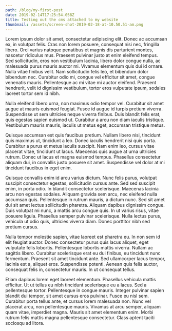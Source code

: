 ```yaml
---
path: /blog/my-first-post
date: 2019-02-14T17:25:54.058Z
title: Testing out the cms attached to my website
thumbnail: /assets/screen-shot-2019-02-18-at-10.50.51-am.png
---
```

Lorem ipsum dolor sit amet, consectetur adipiscing elit. Donec ac accumsan ex, in volutpat felis. Cras non lorem posuere, consequat nisi nec, fringilla libero. Orci varius natoque penatibus et magnis dis parturient montes, nascetur ridiculus mus. Praesent pulvinar justo at enim eleifend tempus. Sed sollicitudin, eros non vestibulum lacinia, libero dolor congue nulla, ac malesuada purus mauris auctor mi. Vivamus elementum quis dui id ornare. Nulla vitae finibus velit. Nam sollicitudin felis leo, et bibendum dolor bibendum nec. Curabitur odio mi, congue vel efficitur sit amet, congue venenatis mauris. Pellentesque ac mi vitae mi auctor eleifend. Praesent hendrerit, velit id dignissim vestibulum, tortor eros vulputate ipsum, sodales laoreet tortor sem id nibh.

Nulla eleifend libero urna, non maximus odio tempor vel. Curabitur sit amet augue at mauris euismod feugiat. Fusce id augue id turpis pretium viverra. Suspendisse ut sem ultricies neque viverra finibus. Duis blandit felis erat, quis egestas sapien euismod ut. Curabitur a arcu non diam iaculis tristique. Vestibulum mauris mauris, iaculis ut metus eget, accumsan tristique metus.

Quisque accumsan est quis faucibus pretium. Nullam libero nisi, tincidunt quis maximus ut, tincidunt a leo. Donec iaculis hendrerit nisi quis porta. Curabitur a purus et metus iaculis suscipit. Nam enim leo, cursus vitae placerat vitae, tincidunt ut lacus. Maecenas quis augue at urna ultricies rutrum. Donec ut lacus et magna euismod tempus. Phasellus consectetur aliquam dui, in convallis justo posuere sit amet. Suspendisse vel dolor at mi tincidunt faucibus in eget enim.

Quisque convallis enim id arcu varius dictum. Nunc felis purus, volutpat suscipit consectetur egestas, sollicitudin cursus ante. Sed sed suscipit enim, in porta odio. In blandit consectetur scelerisque. Maecenas lacinia arcu non egestas sodales. Aliquam gravida sem arcu, nec eleifend nulla accumsan quis. Pellentesque in rutrum mauris, a dictum nunc. Sed sit amet dui sit amet lectus sollicitudin pharetra. Aliquam dapibus dignissim congue. Duis volutpat mi nunc, a mattis arcu congue quis. In ut varius risus, vitae posuere ligula. Phasellus semper pulvinar scelerisque. Nulla lectus purus, vehicula ut odio quis, ultricies viverra diam. Donec porttitor nibh sed pretium cursus.

Nulla tempor molestie sapien, vitae laoreet est pharetra eu. In non sem id elit feugiat auctor. Donec consectetur purus quis lacus aliquet, eget vulputate felis lobortis. Pellentesque lobortis mattis viverra. Nullam ac sagittis libero. Curabitur scelerisque erat eu dui finibus, eu tincidunt nunc fermentum. Praesent sit amet tincidunt ante. Sed ullamcorper lacus tempor, lacinia est a, aliquet eros. Suspendisse potenti. Aenean quis felis auctor, consequat felis in, consectetur mauris. In ut consequat tellus.

Etiam dapibus lorem eget laoreet elementum. Phasellus vehicula mattis efficitur. Ut ut tellus eu nibh tincidunt scelerisque eu a lacus. Sed a pellentesque tortor. Pellentesque in congue mauris. Integer pulvinar sapien blandit dui tempor, sit amet cursus eros pulvinar. Fusce eu nisl sem. Curabitur porta tellus ante, et cursus lorem malesuada non. Nunc vel placerat arcu, non pellentesque mauris. Vivamus at arcu semper, aliquam quam vitae, imperdiet magna. Mauris sit amet elementum enim. Morbi rutrum felis mattis magna pellentesque consectetur. Class aptent taciti sociosqu ad litora.
